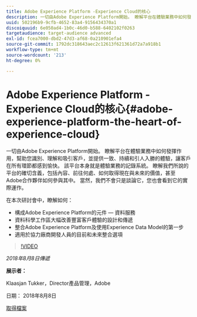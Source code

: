 ```yaml
---
title: Adobe Experience Platform -Experience Cloud的核心
description: 一切由Adobe Experience Platform開始。 瞭解平台在體驗業務中如何發揮作用，幫助您識別、理解和吸引客戶，並提供一致、持續和引人入勝的體驗，讓客戶在所有環節都感到愉快。
uuid: 502196b9-9cfb-4652-83a4-9156434370a1
discoiquuid: 6e050ad4-1b0c-46d0-b588-6402102f0263
targetaudience: target-audience advanced
exl-id: fcea7000-dbd2-47d3-af68-0a210901efa4
source-git-commit: 1792dc318643aec2c12613f621361d72a7a918b1
workflow-type: tm+mt
source-wordcount: '213'
ht-degree: 0%

---
```


# Adobe Experience Platform -Experience Cloud的核心{#adobe-experience-platform-the-heart-of-experience-cloud}

一切由Adobe Experience Platform開始。 瞭解平台在體驗業務中如何發揮作用，幫助您識別、理解和吸引客戶，並提供一致、持續和引人入勝的體驗，讓客戶在所有環節都感到愉快。 該平台本身就是體驗業務的記錄系統。  瞭解我們所說的平台的確切含義，包括內容、前往何處、如何取得現在與未來的價值，甚至Adobe合作夥伴如何參與其中。 當然，我們不會只是談論它，您也會看到它的實際運作。

在本次研討會中，瞭解如何：

* 構成Adobe Experience Platform的元件 — 資料服務
* 資料科學工作區大幅改善豐富客戶體驗的設計和傳遞
* 整合Adobe Experience Platform及使用Experience Data Model的第一步
* 適用於協力廠商開發人員的目前和未來整合選項

>[!VIDEO](https://video.tv.adobe.com/v/23270/?quality=9)

*2018年8月8日傳遞*

**展示者：**

Klaasjan Tukker，Director產品管理，Adobe

日期： 2018年8月8日

[取得檔案](assets/20180808-gems-adobe+cloud+platform-experience+system+of+record-1.pdf)

<!--
[Get back to the Overview](https://helpx.adobe.com/experience-manager/kt/eseminars/gems/aem-index.html)
-->
